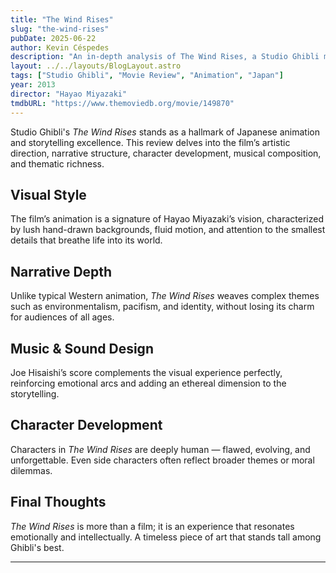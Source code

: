 ```yaml
---
title: "The Wind Rises"
slug: "the-wind-rises"
pubDate: 2025-06-22
author: Kevin Céspedes
description: "An in-depth analysis of The Wind Rises, a Studio Ghibli masterpiece."
layout: ../../layouts/BlogLayout.astro
tags: ["Studio Ghibli", "Movie Review", "Animation", "Japan"]
year: 2013
director: "Hayao Miyazaki"
tmdbURL: "https://www.themoviedb.org/movie/149870"
---
```

Studio Ghibli's *The Wind Rises* stands as a hallmark of Japanese animation and storytelling excellence. This review delves into the film’s artistic direction, narrative structure, character development, musical composition, and thematic richness.

## Visual Style

The film’s animation is a signature of Hayao Miyazaki’s vision, characterized by lush hand-drawn backgrounds, fluid motion, and attention to the smallest details that breathe life into its world.

## Narrative Depth

Unlike typical Western animation, *The Wind Rises* weaves complex themes such as environmentalism, pacifism, and identity, without losing its charm for audiences of all ages.

## Music & Sound Design

Joe Hisaishi’s score complements the visual experience perfectly, reinforcing emotional arcs and adding an ethereal dimension to the storytelling.

## Character Development

Characters in *The Wind Rises* are deeply human — flawed, evolving, and unforgettable. Even side characters often reflect broader themes or moral dilemmas.

## Final Thoughts

*The Wind Rises* is more than a film; it is an experience that resonates emotionally and intellectually. A timeless piece of art that stands tall among Ghibli's best.

---
